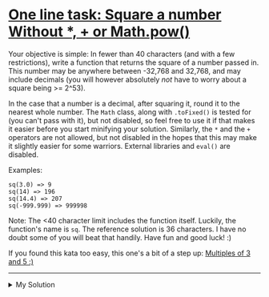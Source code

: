 # [One line task: Square a number Without \*, + or Math.pow()](https://www.codewars.com/kata/5a9d8cfb5084d79178000150)

Your objective is simple: In fewer than 40 characters (and with a few restrictions), write a function that returns the
square of a number passed in. This number may be anywhere between -32,768 and 32,768, and may include decimals (you will
however absolutely _not_ have to worry about a square being >= 2^53).

In the case that a number is a decimal, after squaring it, round it to the nearest whole number. The `Math` class, along
with `.toFixed()` is tested for (you can't pass with it), but not disabled, so feel free to use it if that makes it
easier before you start minifying your solution. Similarly, the `*` and the `+` operators are not allowed, but not
disabled in the hopes that this may make it slightly easier for some warriors. External libraries and `eval()` are
disabled.

Examples:

```
sq(3.0) => 9
sq(14) => 196
sq(14.4) => 207
sq(-999.999) => 999998
```

Note: The <40 character limit includes the function itself. Luckily, the function's name is `sq`. The reference solution
is 36 characters. I have no doubt some of you will beat that handily. Have fun and good luck! :)

If you found this kata too easy, this one's a bit of a step
up: [Multiples of 3 and 5 :)](https://www.codewars.com/kata/one-line-task-multiples-of-3-and-5)

---

<details><summary>My Solution</summary>

```js
const sq = n => (n / (1 / n) - -0.5) | 0
```

</details>
